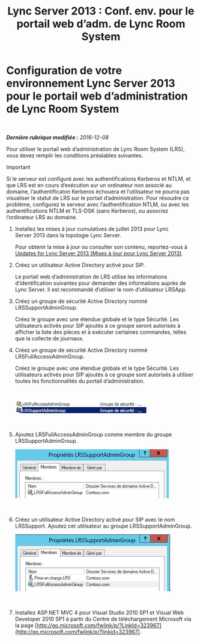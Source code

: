 ﻿---
title: "Lync Server 2013 : Conf. env. pour le portail web d’adm. de Lync Room System"
TOCTitle: Configuration de votre environnement pour le portail web d’administration de Lync Room System
ms:assetid: 1bf3cc55-cfa8-46ee-a8bc-6dab3bff76b2
ms:mtpsurl: https://technet.microsoft.com/fr-fr/library/Dn436325(v=OCS.15)
ms:contentKeyID: 59602868
ms.date: 12/10/2016
mtps_version: v=OCS.15
ms.translationtype: HT
---

# Configuration de votre environnement Lync Server 2013 pour le portail web d’administration de Lync Room System

 

_**Dernière rubrique modifiée :** 2016-12-08_

Pour utiliser le portail web d’administration de Lync Room System (LRS), vous devez remplir les conditions préalables suivantes.

> [!IMPORTANT]  
> Si le serveur est configuré avec les authentifications Kerberos et NTLM, et que LRS est en cours d’exécution sur un ordinateur non associé au domaine, l’authentificaton Kerberos échouera et l’utilisateur ne pourra pas visualiser le statut de LRS sur le portail d’administration. Pour résoudre ce problème, configurez le serveur avec l’authentification NTLM, ou avec les authentifications NTLM et TLS-DSK (sans Kerberos), ou associez l’ordinateur LRS au domaine.

1.  Installez les mises à jour cumulatives de juillet 2013 pour Lync Server 2013 dans la topologie Lync Server.
    
    Pour obtenir la mise à jour ou consulter son contenu, reportez-vous à [Updates for Lync Server 2013 (Mises à jour pour Lync Server 2013)](http://go.microsoft.com/fwlink/p/?linkid=323959).

2.  Créez un utilisateur Active Directory activé pour SIP.
    
    Le portail web d’administration de LRS utilise les informations d’identification suivantes pour demander des informations auprès de Lync Server. Il est recommandé d’utiliser le nom d’utilisateur LRSApp.

3.  Créez un groupe de sécurité Active Directory nommé LRSSupportAdminGroup.
    
    Créez le groupe avec une étendue globale et le type Sécurité. Les utilisateurs activés pour SIP ajoutés à ce groupe seront autorisés à afficher la liste des pièces et à exécuter certaines commandes, telles que la collecte de journaux.

4.  Créez un groupe de sécurité Active Directory nommé LRSFullAccessAdminGroup.
    
    Créez le groupe avec une étendue globale et le type Sécurité. Les utilisateurs activés pour SIP ajoutés à ce groupe sont autorisés à utiliser toutes les fonctionnalités du portail d’administration.
    
     
    
    ![Liste des groupes d’administrateurs avec rôle de groupe de sécurité](images/Dn436325.5d432819-a2e2-452c-bc2a-5d4ee79d8c33(OCS.15).png "Liste des groupes d’administrateurs avec rôle de groupe de sécurité")  
    
     

5.  Ajoutez LRSFullAccessAdminGroup comme membre du groupe LRSSupportAdminGroup.
    
    ![Page des membres des propriétés LRSSupportAdminGroup](images/Dn436325.91a4a28a-cacf-4ef6-aac1-915ec41c9648(OCS.15).png "Page des membres des propriétés LRSSupportAdminGroup")  
    
     

6.  Créez un utilisateur Active Directory activé pour SIP avec le nom LRSSupport. Ajoutez cet utilisateur au groupe LRSSupportAdminGroup.
    
    ![Page des membres des propriétés LRSSupportAdminGroup](images/Dn436325.7638055d-22ac-4909-914d-1966f5623909(OCS.15).png "Page des membres des propriétés LRSSupportAdminGroup")  
    
     

7.  Installez ASP.NET MVC 4 pour Visual Studio 2010 SP1 et Visual Web Developer 2010 SP1 à partir du Centre de téléchargement Microsoft via la page [http://go.microsoft.com/fwlink/p/?LinkId=323967](http://go.microsoft.com/fwlink/p/?linkid=323967).

